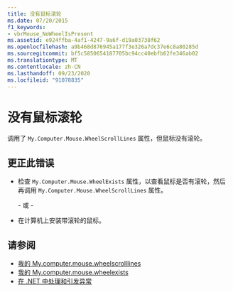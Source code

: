 ```yaml
---
title: 没有鼠标滚轮
ms.date: 07/20/2015
f1_keywords:
- vbrMouse_NoWheelIsPresent
ms.assetid: e924ffba-4af1-4247-9a6f-d19a03738f62
ms.openlocfilehash: a9b468d876945a177f3e326a7dc37e6c8a80285d
ms.sourcegitcommit: bf5c5850654187705bc94cc40ebfb62fe346ab02
ms.translationtype: MT
ms.contentlocale: zh-CN
ms.lasthandoff: 09/23/2020
ms.locfileid: "91078835"
---
```

# <a name="no-mouse-wheel-is-present"></a>没有鼠标滚轮

调用了 `My.Computer.Mouse.WheelScrollLines` 属性，但鼠标没有滚轮。  
  
## <a name="to-correct-this-error"></a>更正此错误  
  
- 检查 `My.Computer.Mouse.WheelExists` 属性，以查看鼠标是否有滚轮，然后再调用 `My.Computer.Mouse.WheelScrollLines` 属性。  
  
     \- 或 -  
  
- 在计算机上安装带滚轮的鼠标。  
  
## <a name="see-also"></a>请参阅

- [我的 My.computer.mouse.wheelscrolllines](xref:Microsoft.VisualBasic.Devices.Mouse.WheelScrollLines)
- [我的 My.computer.mouse.wheelexists](xref:Microsoft.VisualBasic.Devices.Mouse.WheelExists)
- [在 .NET 中处理和引发异常](../../standard/exceptions/index.md)
